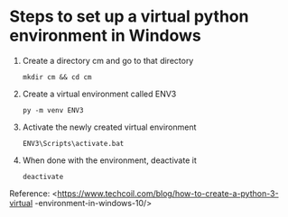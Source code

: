 # Steps to set up a virtual python environment in Windows

1. Create a directory cm and go to that directory

    ``mkdir cm && cd cm``

2. Create a virtual environment called ENV3

    ``py -m venv ENV3``

3. Activate the newly created virtual environment

    ``ENV3\Scripts\activate.bat``

4. When done with the environment, deactivate it

    ``deactivate``

Reference: <https://www.techcoil.com/blog/how-to-create-a-python-3-virtual
-environment-in-windows-10/>